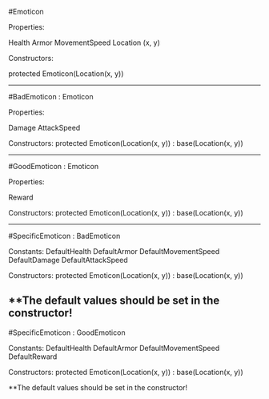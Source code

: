 #Emoticon

Properties:

Health
Armor
MovementSpeed
Location (x, y)

Constructors:

protected Emoticon(Location(x, y))

---------------------------------------------------------
#BadEmoticon : Emoticon

Properties: 

Damage
AttackSpeed

Constructors:
protected Emoticon(Location(x, y)) : base(Location(x, y))

---------------------------------------------------------
#GoodEmoticon : Emoticon

Properties: 

Reward

Constructors:
protected Emoticon(Location(x, y)) : base(Location(x, y))

---------------------------------------------------------
#SpecificEmoticon : BadEmoticon

Constants:
DefaultHealth
DefaultArmor
DefaultMovementSpeed
DefaultDamage
DefaultAttackSpeed

Constructors:
protected Emoticon(Location(x, y)) : base(Location(x, y))

**The default values should be set in the constructor!
---------------------------------------------------------
#SpecificEmoticon : GoodEmoticon

Constants:
DefaultHealth
DefaultArmor
DefaultMovementSpeed
DefaultReward

Constructors:
protected Emoticon(Location(x, y)) : base(Location(x, y))

**The default values should be set in the constructor!